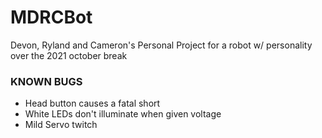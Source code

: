 # MDRCBot
Devon, Ryland and Cameron's Personal Project for a robot w/ personality over the 2021 october break

### KNOWN BUGS
* Head button causes a fatal short
* White LEDs don't illuminate when given voltage
* Mild Servo twitch
